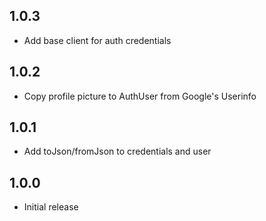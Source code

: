 ## 1.0.3

* Add base client for auth credentials

## 1.0.2

* Copy profile picture to AuthUser from Google's Userinfo

## 1.0.1

* Add toJson/fromJson to credentials and user

## 1.0.0

* Initial release
